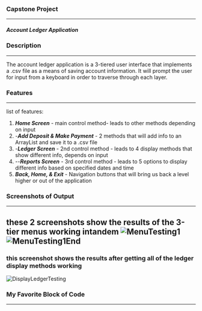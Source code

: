 ### Capstone Project
--------------------------------
##### Account Ledger Application

### Description
--------------------------------
The account ledger application is a 3-tiered user interface that implements a .csv file as a means of saving account information. 
It will prompt the user for input from a keyboard in order to traverse through each layer. 

### Features
--------------------------------

list of features:
  1. ***Home Screen*** - main control method- leads to other methods depending on input
  2. -***Add Deposit & Make Payment*** - 2 methods that will add info to an ArrayList and save it to a .csv file
  3. -***Ledger Screen*** - 2nd control method - leads to 4 display methods that show different info, depends on input
  4.    --***Reports Screen*** - 3rd control method - leads to 5 options to display different info based on specified dates and time
  5. ***Back, Home, & Exit*** - Navigation buttons that will bring us back a level higher or out of the application

### Screenshots of Output
---------------------------------

these 2 screenshots show the results of the 3-tier menus working intandem
![MenuTesting1](https://github.com/MarqAlejandro/LearnToCode_Capstones/blob/main/AccountingLedgerApp/img.png)
![MenuTesting1End](https://github.com/MarqAlejandro/LearnToCode_Capstones/blob/main/AccountingLedgerApp/img_1.png)
---------------------------------

### this screenshot shows the results after getting all of the ledger display methods working
![DisplayLedgerTesting](https://github.com/MarqAlejandro/LearnToCode_Capstones/blob/main/AccountingLedgerApp/img_2.png)


### My Favorite Block of Code
---------------------------------

